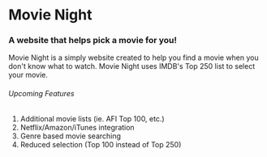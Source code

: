 # Movie Night

### A website that helps pick a movie for you!

Movie Night is a simply website created to help you find a movie when you don't know what to watch. Movie Night uses IMDB's Top 250 list to select your movie.

###### Upcoming Features
1. Additional movie lists (ie. AFI Top 100, etc.)
2. Netflix/Amazon/iTunes integration
3. Genre based movie searching
4. Reduced selection (Top 100 instead of Top 250)